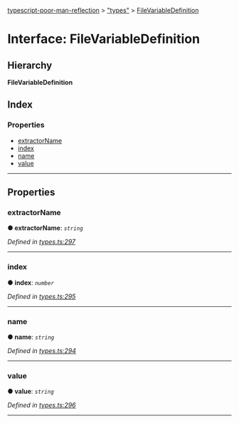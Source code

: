 [typescript-poor-man-reflection](../README.md) > ["types"](../modules/_types_.md) > [FileVariableDefinition](../interfaces/_types_.filevariabledefinition.md)

# Interface: FileVariableDefinition

## Hierarchy

**FileVariableDefinition**

## Index

### Properties

* [extractorName](_types_.filevariabledefinition.md#extractorname)
* [index](_types_.filevariabledefinition.md#index)
* [name](_types_.filevariabledefinition.md#name)
* [value](_types_.filevariabledefinition.md#value)

---

## Properties

<a id="extractorname"></a>

###  extractorName

**● extractorName**: *`string`*

*Defined in [types.ts:297](https://github.com/cancerberoSgx/typescript-poor-man-reflection/blob/3c8d91b/src/types.ts#L297)*

___
<a id="index"></a>

###  index

**● index**: *`number`*

*Defined in [types.ts:295](https://github.com/cancerberoSgx/typescript-poor-man-reflection/blob/3c8d91b/src/types.ts#L295)*

___
<a id="name"></a>

###  name

**● name**: *`string`*

*Defined in [types.ts:294](https://github.com/cancerberoSgx/typescript-poor-man-reflection/blob/3c8d91b/src/types.ts#L294)*

___
<a id="value"></a>

###  value

**● value**: *`string`*

*Defined in [types.ts:296](https://github.com/cancerberoSgx/typescript-poor-man-reflection/blob/3c8d91b/src/types.ts#L296)*

___

